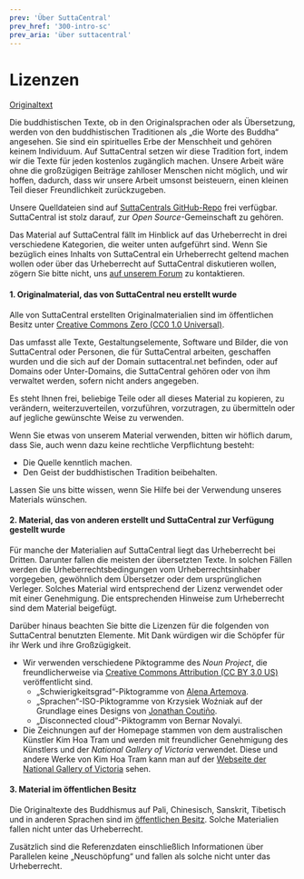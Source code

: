 ```yaml
---
prev: 'Über SuttaCentral'
prev_href: '300-intro-sc'
prev_aria: 'über suttacentral'
---
```

# Lizenzen
<a href="https://suttacentral.net/licensing" target="_blank">Originaltext</a>

Die buddhistischen Texte, ob in den Originalsprachen oder als Übersetzung, werden von den buddhistischen Traditionen als „die Worte des Buddha“ angesehen. Sie sind ein spirituelles Erbe der Menschheit und gehören keinem Individuum. Auf SuttaCentral setzen wir diese Tradition fort, indem wir die Texte für jeden kostenlos zugänglich machen. Unsere Arbeit wäre ohne die großzügigen Beiträge zahlloser Menschen nicht möglich, und wir hoffen, dadurch, dass wir unsere Arbeit umsonst beisteuern, einen kleinen Teil dieser Freundlichkeit zurückzugeben.

Unsere Quelldateien sind auf [SuttaCentrals GitHub-Repo](https://github.com/suttacentral) frei verfügbar. SuttaCentral ist stolz darauf, zur *Open Source*-Gemeinschaft zu gehören.

Das Material auf SuttaCentral fällt im Hinblick auf das Urheberrecht in drei verschiedene Kategorien, die weiter unten aufgeführt sind. Wenn Sie bezüglich eines Inhalts von SuttaCentral ein Urheberrecht geltend machen wollen oder über das Urheberrecht auf SuttaCentral diskutieren wollen, zögern Sie bitte nicht, uns [auf unserem Forum](https://discourse.suttacentral.net/) zu kontaktieren.

#### 1. Originalmaterial, das von SuttaCentral neu erstellt wurde

Alle von SuttaCentral erstellten Originalmaterialien sind im öffentlichen Besitz unter [Creative Commons Zero (CC0 1.0 Universal)](https://creativecommons.org/publicdomain/zero/1.0/).

Das umfasst alle Texte, Gestaltungselemente, Software und Bilder, die von SuttaCentral oder Personen, die für SuttaCentral arbeiten, geschaffen wurden und die sich auf der Domain suttacentral.net befinden, oder auf Domains oder Unter-Domains, die SuttaCentral gehören oder von ihm verwaltet werden, sofern nicht anders angegeben.

Es steht Ihnen frei, beliebige Teile oder all dieses Material zu kopieren, zu verändern, weiterzuverteilen, vorzuführen, vorzutragen, zu übermitteln oder auf jegliche gewünschte Weise zu verwenden.

Wenn Sie etwas von unserem Material verwenden, bitten wir höflich darum, dass Sie, auch wenn dazu keine rechtliche Verpflichtung besteht:

* Die Quelle kenntlich machen.
* Den Geist der buddhistischen Tradition beibehalten.

Lassen Sie uns bitte wissen, wenn Sie Hilfe bei der Verwendung unseres Materials wünschen.

#### 2. Material, das von anderen erstellt und SuttaCentral zur Verfügung gestellt wurde

Für manche der Materialien auf SuttaCentral liegt das Urheberrecht bei Dritten. Darunter fallen die meisten der übersetzten Texte. In solchen Fällen werden die Urheberrechtsbedingungen vom Urheberrechtsinhaber vorgegeben, gewöhnlich dem Übersetzer oder dem ursprünglichen Verleger. Solches Material wird entsprechend der Lizenz verwendet oder mit einer Genehmigung. Die entsprechenden Hinweise zum Urheberrecht sind dem Material beigefügt.

Darüber hinaus beachten Sie bitte die Lizenzen für die folgenden von SuttaCentral benutzten Elemente. Mit Dank würdigen wir die Schöpfer für ihr Werk und ihre Großzügigkeit.

* Wir verwenden verschiedene Piktogramme des *Noun Project*, die freundlicherweise via [Creative Commons Attribution (CC BY 3.0 US)](https://creativecommons.org/licenses/by/3.0/us/) veröffentlicht sind.
  * „Schwierigkeitsgrad“-Piktogramme von [Alena Artemova](https://thenounproject.com/iconwar/).
  * „Sprachen“-ISO-Piktogramme von Krzysiek Woźniak auf der Grundlage eines Designs von [Jonathan Coutiño](https://thenounproject.com/ralts01/).
  * „Disconnected cloud“-Piktogramm von Bernar Novalyi.
* Die Zeichnungen auf der Homepage stammen von dem australischen Künstler Kim Hoa Tram und werden mit freundlicher Genehmigung des Künstlers und der *National Gallery of Victoria* verwendet. Diese und andere Werke von Kim Hoa Tram kann man auf der [Webseite der National Gallery of Victoria](https://www.ngv.vic.gov.au/explore/collection/artist/11810/) sehen.

#### 3. Material im öffentlichen Besitz

Die Originaltexte des Buddhismus auf Pali, Chinesisch, Sanskrit, Tibetisch und in anderen Sprachen sind im [öffentlichen Besitz](https://creativecommons.org/publicdomain/mark/1.0/). Solche Materialien fallen nicht unter das Urheberrecht.

Zusätzlich sind die Referenzdaten einschließlich Informationen über Parallelen keine „Neuschöpfung“ und fallen als solche nicht unter das Urheberrecht.
